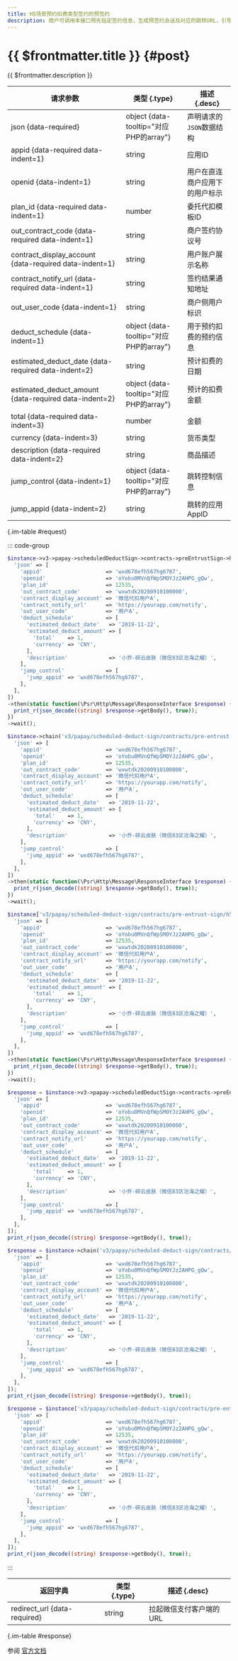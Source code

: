 ```yaml
---
title: H5场景预约扣费类型签约的预签约
description: 商户可调用本接口预先指定签约信息，生成预签约会话及对应的跳转URL，引导用户在原浏览器中请求该URL，将跳转至用户微信支付客户端的签约页面。
---
```


# {{ $frontmatter.title }} {#post}

{{ $frontmatter.description }}

| 请求参数 | 类型 {.type} | 描述 {.desc}
| --- | --- | ---
| json {data-required} | object {data-tooltip="对应PHP的array"} | 声明请求的`JSON`数据结构
| appid {data-required data-indent=1} | string | 应用ID
| openid {data-indent=1} | string | 用户在直连商户应用下的用户标示
| plan_id {data-required data-indent=1} | number | 委托代扣模板ID
| out_contract_code {data-required data-indent=1} | string | 商户签约协议号
| contract_display_account {data-required data-indent=1} | string | 用户账户展示名称
| contract_notify_url {data-required data-indent=1} | string | 签约结果通知地址
| out_user_code {data-indent=1} | string | 商户侧用户标识
| deduct_schedule {data-indent=1} | object {data-tooltip="对应PHP的array"} | 用于预约扣费的预约信息
| estimated_deduct_date {data-required data-indent=2} | string | 预计扣费的日期
| estimated_deduct_amount {data-required data-indent=2} | object {data-tooltip="对应PHP的array"} | 预计的扣费金额
| total {data-required data-indent=3} | number | 金额
| currency {data-indent=3} | string | 货币类型
| description {data-required data-indent=2} | string | 商品描述
| jump_control {data-indent=1} | object {data-tooltip="对应PHP的array"} | 跳转控制信息
| jump_appid {data-indent=2} | string | 跳转的应用AppID

{.im-table #request}

::: code-group

```php [异步纯链式]
$instance->v3->papay->scheduledDeductSign->contracts->preEntrustSign->h5->postAsync([
  'json' => [
    'appid'                    => 'wxd678efh567hg6787',
    'openid'                   => 'oYobu0MVnQfWpSMOYJz2AHPG_gQw',
    'plan_id'                  => 12535,
    'out_contract_code'        => 'wxwtdk20200910100000',
    'contract_display_account' => '微信代扣用户A',
    'contract_notify_url'      => 'https://yourapp.com/notify',
    'out_user_code'            => '用户A',
    'deduct_schedule'          => [
      'estimated_deduct_date'   => '2019-11-22',
      'estimated_deduct_amount' => [
        'total'    => 1,
        'currency' => 'CNY',
      ],
      'description'             => '小乔-碎云皮肤（微信83区沧海之耀）',
    ],
    'jump_control'             => [
      'jump_appid' => 'wxd678efh567hg6787',
    ],
  ],
])
->then(static function(\Psr\Http\Message\ResponseInterface $response) {
  print_r(json_decode((string) $response->getBody(), true));
})
->wait();
```

```php [异步声明式]
$instance->chain('v3/papay/scheduled-deduct-sign/contracts/pre-entrust-sign/h5')->postAsync([
  'json' => [
    'appid'                    => 'wxd678efh567hg6787',
    'openid'                   => 'oYobu0MVnQfWpSMOYJz2AHPG_gQw',
    'plan_id'                  => 12535,
    'out_contract_code'        => 'wxwtdk20200910100000',
    'contract_display_account' => '微信代扣用户A',
    'contract_notify_url'      => 'https://yourapp.com/notify',
    'out_user_code'            => '用户A',
    'deduct_schedule'          => [
      'estimated_deduct_date'   => '2019-11-22',
      'estimated_deduct_amount' => [
        'total'    => 1,
        'currency' => 'CNY',
      ],
      'description'             => '小乔-碎云皮肤（微信83区沧海之耀）',
    ],
    'jump_control'             => [
      'jump_appid' => 'wxd678efh567hg6787',
    ],
  ],
])
->then(static function(\Psr\Http\Message\ResponseInterface $response) {
  print_r(json_decode((string) $response->getBody(), true));
})
->wait();
```

```php [异步属性式]
$instance['v3/papay/scheduled-deduct-sign/contracts/pre-entrust-sign/h5']->postAsync([
  'json' => [
    'appid'                    => 'wxd678efh567hg6787',
    'openid'                   => 'oYobu0MVnQfWpSMOYJz2AHPG_gQw',
    'plan_id'                  => 12535,
    'out_contract_code'        => 'wxwtdk20200910100000',
    'contract_display_account' => '微信代扣用户A',
    'contract_notify_url'      => 'https://yourapp.com/notify',
    'out_user_code'            => '用户A',
    'deduct_schedule'          => [
      'estimated_deduct_date'   => '2019-11-22',
      'estimated_deduct_amount' => [
        'total'    => 1,
        'currency' => 'CNY',
      ],
      'description'             => '小乔-碎云皮肤（微信83区沧海之耀）',
    ],
    'jump_control'             => [
      'jump_appid' => 'wxd678efh567hg6787',
    ],
  ],
])
->then(static function(\Psr\Http\Message\ResponseInterface $response) {
  print_r(json_decode((string) $response->getBody(), true));
})
->wait();
```

```php [同步纯链式]
$response = $instance->v3->papay->scheduledDeductSign->contracts->preEntrustSign->h5->post([
  'json' => [
    'appid'                    => 'wxd678efh567hg6787',
    'openid'                   => 'oYobu0MVnQfWpSMOYJz2AHPG_gQw',
    'plan_id'                  => 12535,
    'out_contract_code'        => 'wxwtdk20200910100000',
    'contract_display_account' => '微信代扣用户A',
    'contract_notify_url'      => 'https://yourapp.com/notify',
    'out_user_code'            => '用户A',
    'deduct_schedule'          => [
      'estimated_deduct_date'   => '2019-11-22',
      'estimated_deduct_amount' => [
        'total'    => 1,
        'currency' => 'CNY',
      ],
      'description'             => '小乔-碎云皮肤（微信83区沧海之耀）',
    ],
    'jump_control'             => [
      'jump_appid' => 'wxd678efh567hg6787',
    ],
  ],
]);
print_r(json_decode((string) $response->getBody(), true));
```

```php [同步声明式]
$response = $instance->chain('v3/papay/scheduled-deduct-sign/contracts/pre-entrust-sign/h5')->post([
  'json' => [
    'appid'                    => 'wxd678efh567hg6787',
    'openid'                   => 'oYobu0MVnQfWpSMOYJz2AHPG_gQw',
    'plan_id'                  => 12535,
    'out_contract_code'        => 'wxwtdk20200910100000',
    'contract_display_account' => '微信代扣用户A',
    'contract_notify_url'      => 'https://yourapp.com/notify',
    'out_user_code'            => '用户A',
    'deduct_schedule'          => [
      'estimated_deduct_date'   => '2019-11-22',
      'estimated_deduct_amount' => [
        'total'    => 1,
        'currency' => 'CNY',
      ],
      'description'             => '小乔-碎云皮肤（微信83区沧海之耀）',
    ],
    'jump_control'             => [
      'jump_appid' => 'wxd678efh567hg6787',
    ],
  ],
]);
print_r(json_decode((string) $response->getBody(), true));
```

```php [同步属性式]
$response = $instance['v3/papay/scheduled-deduct-sign/contracts/pre-entrust-sign/h5']->post([
  'json' => [
    'appid'                    => 'wxd678efh567hg6787',
    'openid'                   => 'oYobu0MVnQfWpSMOYJz2AHPG_gQw',
    'plan_id'                  => 12535,
    'out_contract_code'        => 'wxwtdk20200910100000',
    'contract_display_account' => '微信代扣用户A',
    'contract_notify_url'      => 'https://yourapp.com/notify',
    'out_user_code'            => '用户A',
    'deduct_schedule'          => [
      'estimated_deduct_date'   => '2019-11-22',
      'estimated_deduct_amount' => [
        'total'    => 1,
        'currency' => 'CNY',
      ],
      'description'             => '小乔-碎云皮肤（微信83区沧海之耀）',
    ],
    'jump_control'             => [
      'jump_appid' => 'wxd678efh567hg6787',
    ],
  ],
]);
print_r(json_decode((string) $response->getBody(), true));
```

:::

| 返回字典 | 类型 {.type} | 描述 {.desc}
| --- | --- | ---
| redirect_url {data-required} | string | 拉起微信支付客户端的URL

{.im-table #response}

参阅 [官方文档](https://pay.weixin.qq.com/docs/merchant/apis/entrusted-payment/normal/normal-h5-scheduled-deduct-pre-sign.html)
